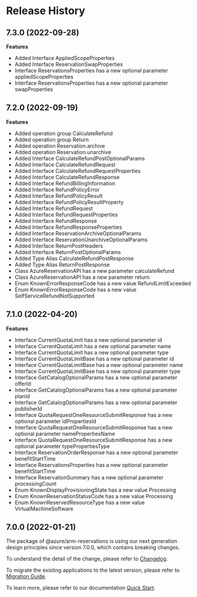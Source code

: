 # Release History
    
## 7.3.0 (2022-09-28)
    
**Features**

  - Added Interface AppliedScopeProperties
  - Added Interface ReservationSwapProperties
  - Interface ReservationsProperties has a new optional parameter appliedScopeProperties
  - Interface ReservationsProperties has a new optional parameter swapProperties
    
    
## 7.2.0 (2022-09-19)
    
**Features**

  - Added operation group CalculateRefund
  - Added operation group Return
  - Added operation Reservation.archive
  - Added operation Reservation.unarchive
  - Added Interface CalculateRefundPostOptionalParams
  - Added Interface CalculateRefundRequest
  - Added Interface CalculateRefundRequestProperties
  - Added Interface CalculateRefundResponse
  - Added Interface RefundBillingInformation
  - Added Interface RefundPolicyError
  - Added Interface RefundPolicyResult
  - Added Interface RefundPolicyResultProperty
  - Added Interface RefundRequest
  - Added Interface RefundRequestProperties
  - Added Interface RefundResponse
  - Added Interface RefundResponseProperties
  - Added Interface ReservationArchiveOptionalParams
  - Added Interface ReservationUnarchiveOptionalParams
  - Added Interface ReturnPostHeaders
  - Added Interface ReturnPostOptionalParams
  - Added Type Alias CalculateRefundPostResponse
  - Added Type Alias ReturnPostResponse
  - Class AzureReservationAPI has a new parameter calculateRefund
  - Class AzureReservationAPI has a new parameter return
  - Enum KnownErrorResponseCode has a new value RefundLimitExceeded
  - Enum KnownErrorResponseCode has a new value SelfServiceRefundNotSupported
    
    
## 7.1.0 (2022-04-20)
    
**Features**

  - Interface CurrentQuotaLimit has a new optional parameter id
  - Interface CurrentQuotaLimit has a new optional parameter name
  - Interface CurrentQuotaLimit has a new optional parameter type
  - Interface CurrentQuotaLimitBase has a new optional parameter id
  - Interface CurrentQuotaLimitBase has a new optional parameter name
  - Interface CurrentQuotaLimitBase has a new optional parameter type
  - Interface GetCatalogOptionalParams has a new optional parameter offerId
  - Interface GetCatalogOptionalParams has a new optional parameter planId
  - Interface GetCatalogOptionalParams has a new optional parameter publisherId
  - Interface QuotaRequestOneResourceSubmitResponse has a new optional parameter idPropertiesId
  - Interface QuotaRequestOneResourceSubmitResponse has a new optional parameter namePropertiesName
  - Interface QuotaRequestOneResourceSubmitResponse has a new optional parameter typePropertiesType
  - Interface ReservationOrderResponse has a new optional parameter benefitStartTime
  - Interface ReservationsProperties has a new optional parameter benefitStartTime
  - Interface ReservationSummary has a new optional parameter processingCount
  - Enum KnownDisplayProvisioningState has a new value Processing
  - Enum KnownReservationStatusCode has a new value Processing
  - Enum KnownReservedResourceType has a new value VirtualMachineSoftware
    
    
## 7.0.0 (2022-01-21)

The package of @azure/arm-reservations is using our next generation design principles since version 7.0.0, which contains breaking changes.

To understand the detail of the change, please refer to [Changelog](https://aka.ms/js-track2-changelog).

To migrate the existing applications to the latest version, please refer to [Migration Guide](https://aka.ms/js-track2-migration-guide).

To learn more, please refer to our documentation [Quick Start](https://aka.ms/js-track2-quickstart).
